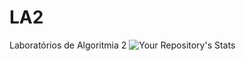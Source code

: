 # LA2
Laboratórios de Algoritmia 2
![Your Repository's Stats](https://github-readme-stats.vercel.app/api?username=guedes674&show_icons=true)
